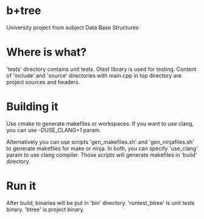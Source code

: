 # b+tree
University project from subject Data Base Structures

# Where is what?
'tests' directory contains unit tests. Gtest library is used for testing.
Content of 'include' and 'source' directories with main.cpp in top directory are project sources and headers.

# Building it
Use cmake to generate makefiles or workspaces. If you want to use clang, you can use -DUSE_CLANG=1 param.

Alternatively you can use scripts 'gen_makefiles.sh' and 'gen_ninjafiles.sh' to generate makefiles for make or ninja.
In both, you can specify 'use_clang' param to use clang compiler.
Those scripts will generate makefiles in 'build\' directory.

# Run it
After build, binaries will be put in 'bin\' directory.
'runtest_btree' is unit tests binary.
'btree' is project binary.
